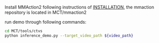 Install MMAction2 following instructions of [INSTALLATION](https://github.com/open-mmlab/mmaction2/blob/main/docs/en/get_started/installation.md), the mmaction repository is located in MCT/mmaction2

run demo through following commands:

```bash
cd MCT/tools/ctvs
python inference_demo.py --target_video_path ${video_path}
```
